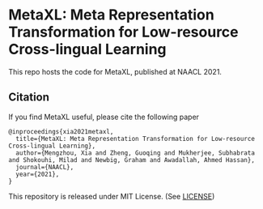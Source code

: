 # MetaXL: Meta Representation Transformation for Low-resource Cross-lingual Learning

This repo hosts the code for MetaXL, published at NAACL 2021.

## Citation

If you find MetaXL useful, please cite the following paper

```
@inproceedings{xia2021metaxl,
  title={MetaXL: Meta Representation Transformation for Low-resource Cross-lingual Learning},
  author={Mengzhou, Xia and Zheng, Guoqing and Mukherjee, Subhabrata and Shokouhi, Milad and Newbig, Graham and Awadallah, Ahmed Hassan},  
  journal={NAACL},
  year={2021},
}
```

This repository is released under MIT License. (See [LICENSE](LICENSE))
